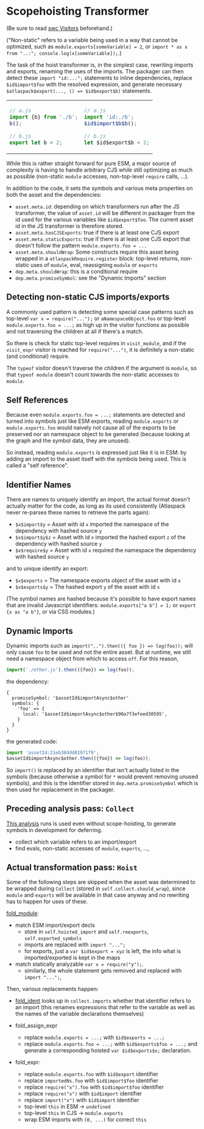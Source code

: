 # Scopehoisting Transformer

(Be sure to read [swc Visitors](swc%20Visitors.md) beforehand.)

("Non-static" refers to a variable being used in a way that cannot be optimized, such as `module.exports[someVariable] = 2`, or `import * as x from "..:"; console.log(x[someVariable]);`.)

The task of the hoist transformer is, in the simplest case, rewriting imports and exports, renaming the uses of the imports. The packager can then detect these `import "id:...";` statements to inline dependencies, replace `$id$import$foo` with the resolved expression, and generate necessary `$atlaspack$export(..., () => $id$export$b)` statements.

<table>
<tr><td>

```js
// a.js
import {b} from './b';
b();

// b.js
export let b = 2;
```

</td><td>

```js
// a.js
import 'id:./b';
$id$import$b$b();

// b.js
let $id$export$b = 2;
```

</td></tr>
</table>

While this is rather straight forward for pure ESM, a major source of complexity is having to handle arbitrary CJS while still optimizing as much as possible (non-static `module` accesses, non-top-level `require` calls, ...).

In addition to the code, it sets the symbols and various meta properties on both the asset and the dependencies:

- `asset.meta.id`: depending on which transformers run after the JS transformer, the value of `asset.id` will be different in packager from the id used for the various variables like `$id$export$foo`. The current asset id in the JS transformer is therefore stored.
- `asset.meta.hasCJSExports`: true if there is at least one CJS export
- `asset.meta.staticExports`: true if there is at least one CJS export that doesn't follow the pattern `module.exports.foo = ...`
- `asset.meta.shouldWrap`: Some constructs require this asset being wrapped in a `atlaspackRequire.register` block: top-level returns, non-static uses of `module`, eval, reassigning `module` or `exports`
- `dep.meta.shouldWrap`: this is a conditional require
- `dep.meta.promiseSymbol`: see the "Dynamic Imports" section

## Detecting non-static CJS imports/exports

A commonly used pattern is detecting some special case patterns such as top-level `var x = require("...");` or `aNamespaceObject.foo` or top-level `module.exports.foo = ...;` as high up in the visitor functions as possible and not traversing the children at all if there's a match.

So there is check for static top-level requires in `visit_module`, and if the `visit_expr` visitor is reached for `require("...")`, it is definitely a non-static (and conditional) require.

The `typeof` visitor doesn't traverse the children if the argument is `module`, so that `typeof module` doesn't count towards the non-static accesses to `module`.

## Self References

Because even `module.exports.foo = ...;` statements are detected and turned into symbols just like ESM exports, reading `module.exports` or `module.exports.foo` would naively not cause all of the exports to be preserved nor an namespace object to be generated (because looking at the graph and the symbol data, they are unused).

So instead, reading `module.exports` is expressed just like it is in ESM: by adding an import to the asset itself with the symbols being used. This is called a "self reference".

## Identifier Names

There are names to uniquely identify an import, the actual format doesn't actually matter for the code, as long as its used consistently (Atlaspack never re-parses these names to retrieve the parts again):

- `$x$import$y` = Asset with id `x` imported the namespace of the dependency with hashed source `y`
- `$x$import$y$z` = Asset with id `x` imported the hashed export `z` of the dependency with hashed source `y`
- `$x$require$y` = Asset with id `x` required the namespace the dependency with hashed source `y`

and to unique identify an export:

- `$x$exports` = The namespace exports object of the asset with id `x`
- `$x$exports$y` = The hashed export `y` of the asset with id `x`

(The symbol names are hashed because it's possible to have export names that are invalid Javascript identifiers: `module.exports["a b"] = 1;` or `export {x as "a b"}`, or via CSS modules.)

## Dynamic Imports

Dynamic imports such as `import("..").then(({ foo }) => log(foo));` will only cause `foo` to be used and not the entire asset. But at runtime, we still need a namespace object from which to access `off`. For this reason,

```js
import('./other.js').then(({foo}) => log(foo));
```

the dependency:

```
{
  promiseSymbol: '$assetId$importAsync$other'
  symbols: {
    'foo' => {
      local: '$assetId$importAsync$other$90a7f3efeed30595',
    }
  }
}
```

the generated code:

```js
import 'assetId:21eb38ddd81971f9';
$assetId$importAsync$other.then(({foo}) => log(foo));
```

So `import()` is replaced by an identifier that isn't actually listed in the symbols (because otherwise a symbol for `*` would prevent removing unused symbols), and this is the identifier stored in `dep.meta.promiseSymbol` which is then used for replacement in the packager.

## Preceding analysis pass: `Collect`

[This analysis](https://github.com/parcel-bundler/parcel/blob/9e2d5d0d60d08d65b5ae6cd765c907a8753bbf39/packages/transformers/js/core/src/hoist.rs#L1291) runs is used even without scope-hoisting, to generate symbols in development for deferring.

- collect which variable refers to an import/export
- find evals, non-static accesses of `module`, `exports`, ...,

## Actual transformation pass: `Hoist`

Some of the following steps are skipped when the asset was determined to be wrapped during `Collect` (stored in `self.collect.should_wrap`), since `module` and `exports` will be available in that case anyway and no rewriting has to happen for uses of these.

[fold_module](https://github.com/parcel-bundler/parcel/blob/9e2d5d0d60d08d65b5ae6cd765c907a8753bbf39/packages/transformers/js/core/src/hoist.rs#L138):

- match ESM import/export decls
  - store in `self.hoisted_import` and `self.reexports`, `self.exported_symbols`
  - imports are replaced with `import "...";`
  - for exports, just a `var $id$export = xyz` is left, the info what is imported/exported is kept in the maps
- match statically analyzable `var x = require("y");`.
  - similarly, the whole statement gets removed and replaced with `import "...";`,

Then, various replacements happen:

- [fold_ident](https://github.com/parcel-bundler/parcel/blob/9e2d5d0d60d08d65b5ae6cd765c907a8753bbf39/packages/transformers/js/core/src/hoist.rs#L756) looks up in `collect.imports` whether that identifier refers to an import (this renames expressions that refer to the variable as well as the names of the variable declarations themselves)

- fold_assign_expr

  - replace `module.exports = ...;` with `$id$exports = ...;`
  - replace `module.exports.foo = ...;` with `$id$exports$foo = ...;` and generate a corresponding hoisted `var $id$exports$x;` declaration.

- fold_expr:
  - replace `module.exports.foo` with `$id$export` identifier
  - replace `importedNs.foo` with `$id$import$foo` identifier
  - replace `require("x").foo` with `$id$import$foo` identifier
  - replace `require("x")` with `$id$import` identifier
  - replace `import("x")` with `$id$import` identifier
  - top-level `this` in ESM -> `undefined`
  - top-level `this` in CJS -> `module.exports`
  - wrap ESM imports with `(0, ...)` for correct `this`
